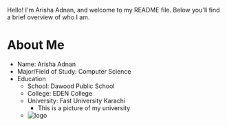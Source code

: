 Hello! I'm Arisha Adnan, and welcome to my README file. Below you'll find a brief overview of who I am.

# About Me
- Name: Arisha Adnan 
- Major/Field of Study: Computer Science
- Education
   - School: Dawood Public School
   - College: EDEN College
   - University: Fast University Karachi
      - This is a picture of my university 
   - ![logo](https://github.com/user-attachments/assets/9a358948-79b4-45fc-b10b-8c5131c42f67)

  
  







